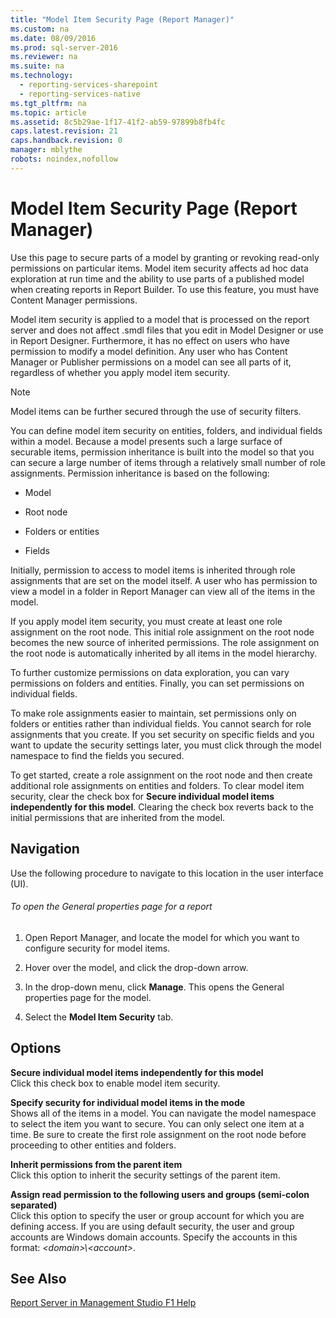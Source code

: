 ```yaml
---
title: "Model Item Security Page (Report Manager)"
ms.custom: na
ms.date: 08/09/2016
ms.prod: sql-server-2016
ms.reviewer: na
ms.suite: na
ms.technology: 
  - reporting-services-sharepoint
  - reporting-services-native
ms.tgt_pltfrm: na
ms.topic: article
ms.assetid: 8c5b29ae-1f17-41f2-ab59-97899b8fb4fc
caps.latest.revision: 21
caps.handback.revision: 0
manager: mblythe
robots: noindex,nofollow
---
```

# Model Item Security Page (Report Manager)
Use this page to secure parts of a model by granting or revoking read-only permissions on particular items. Model item security affects ad hoc data exploration at run time and the ability to use parts of a published model when creating reports in Report Builder. To use this feature, you must have Content Manager permissions.  
  
 Model item security is applied to a model that is processed on the report server and does not affect .smdl files that you edit in Model Designer or use in Report Designer. Furthermore, it has no effect on users who have permission to modify a model definition. Any user who has Content Manager or Publisher permissions on a model can see all parts of it, regardless of whether you apply model item security.  
  
> [!NOTE]  
>  Model items can be further secured through the use of security filters.  
  
 You can define model item security on entities, folders, and individual fields within a model. Because a model presents such a large surface of securable items, permission inheritance is built into the model so that you can secure a large number of items through a relatively small number of role assignments. Permission inheritance is based on the following:  
  
-   Model  
  
-   Root node  
  
-   Folders or entities  
  
-   Fields  
  
 Initially, permission to access to model items is inherited through role assignments that are set on the model itself. A user who has permission to view a model in a folder in Report Manager can view all of the items in the model.  
  
 If you apply model item security, you must create at least one role assignment on the root node. This initial role assignment on the root node becomes the new source of inherited permissions. The role assignment on the root node is automatically inherited by all items in the model hierarchy.  
  
 To further customize permissions on data exploration, you can vary permissions on folders and entities. Finally, you can set permissions on individual fields.  
  
 To make role assignments easier to maintain, set permissions only on folders or entities rather than individual fields. You cannot search for role assignments that you create. If you set security on specific fields and you want to update the security settings later, you must click through the model namespace to find the fields you secured.  
  
 To get started, create a role assignment on the root node and then create additional role assignments on entities and folders. To clear model item security, clear the check box for **Secure individual model items independently for this model**. Clearing the check box reverts back to the initial permissions that are inherited from the model.  
  
## Navigation  
 Use the following procedure to navigate to this location in the user interface (UI).  
  
###### To open the General properties page for a report  
  
1.  Open Report Manager, and locate the model for which you want to configure security for model items.  
  
2.  Hover over the model, and click the drop-down arrow.  
  
3.  In the drop-down menu, click **Manage**. This opens the General properties page for the model.  
  
4.  Select the **Model Item Security** tab.  
  
## Options  
 **Secure individual model items independently for this model**  
 Click this check box to enable model item security.  
  
 **Specify security for individual model items in the mode**  
 Shows all of the items in a model. You can navigate the model namespace to select the item you want to secure. You can only select one item at a time. Be sure to create the first role assignment on the root node before proceeding to other entities and folders.  
  
 **Inherit permissions from the parent item**  
 Click this option to inherit the security settings of the parent item.  
  
 **Assign read permission to the following users and groups (semi-colon separated)**  
 Click this option to specify the user or group account for which you are defining access. If you are using default security, the user and group accounts are Windows domain accounts. Specify the accounts in this format: *<domain\>\\<account\>*.  
  
## See Also  
 [Report Server in Management Studio F1 Help](../../Topics/TopicNameNotContainA/Report-Server-in-Management-Studio-F1-Help.md)